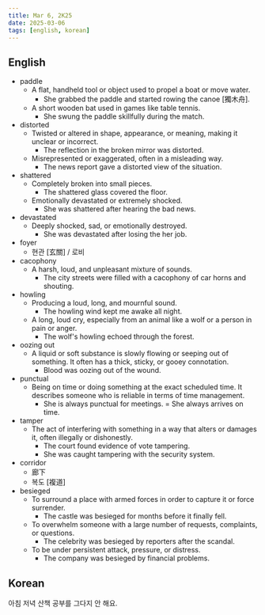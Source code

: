 ```yaml
---
title: Mar 6, 2K25
date: 2025-03-06
tags: [english, korean]
---
```


## English

- paddle
  - A flat, handheld tool or object used to propel a boat or move water.
    - She grabbed the paddle and started rowing the canoe [獨木舟].
  - A short wooden bat used in games like table tennis.
    - She swung the paddle skillfully during the match.
- distorted
  - Twisted or altered in shape, appearance, or meaning, making it unclear or incorrect.
    - The reflection in the broken mirror was distorted.
  - Misrepresented or exaggerated, often in a misleading way.
    - The news report gave a distorted view of the situation.
- shattered
  - Completely broken into small pieces.
    - The shattered glass covered the floor.
  - Emotionally devastated or extremely shocked.
    - She was shattered after hearing the bad news.
- devastated
  - Deeply shocked, sad, or emotionally destroyed.
    - She was devastated after losing the her job.
- foyer
  - 현관 [玄關] / 로비
- cacophony
  - A harsh, loud, and unpleasant mixture of sounds.
    - The city streets were filled with a cacophony of car horns and shouting.
- howling
  - Producing a loud, long, and mournful sound.
    - The howling wind kept me awake all night.
  - A long, loud cry, especially from an animal like a wolf or a person in pain or anger.
    - The wolf's howling echoed through the forest.
- oozing out
  - A liquid or soft substance is slowly flowing or seeping out of something. It often has a thick, sticky, or gooey connotation.
    - Blood was oozing out of the wound.
- punctual
  - Being on time or doing something at the exact scheduled time. It describes someone who is reliable in terms of time management.
    - She is always punctual for meetings. = She always arrives on time.
- tamper
  - The act of interfering with something in a way that alters or damages it, often illegally or dishonestly.
    - The court found evidence of vote tampering.
    - She was caught tampering with the security system.
- corridor
  - 廊下
  - 복도 [複道]
- besieged
  - To surround a place with armed forces in order to capture it or force surrender.
    - The castle was besieged for months before it finally fell.
  - To overwhelm someone with a large number of requests, complaints, or questions.
    - The celebrity was besieged by reporters after the scandal.
  - To be under persistent attack, pressure, or distress.
    - The company was besieged by financial problems.

## Korean

아침
저녁
산책
공부를 그다지 안 해요.